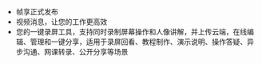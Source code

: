 * 帧享正式发布
* 视频消息，让您的工作更高效
* 您的一键录屏工具，支持同时录制屏幕操作和人像讲解，并上传云端，在线编辑、管理和一键分享，适用于录屏回看、教程制作、演示说明、操作答疑、异步沟通、网课转录、公开分享等场景
